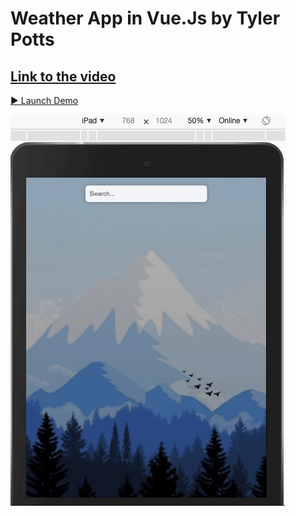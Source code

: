 # Weather App in Vue.Js by Tyler Potts 
## [Link to the video](https://www.youtube.com/watch?v=JLc-hWsPTUY&t=388s)

[▶️ Launch Demo]()

![Demo](src/assets/../../weather-app/src/assets/demo-weather-app.gif)